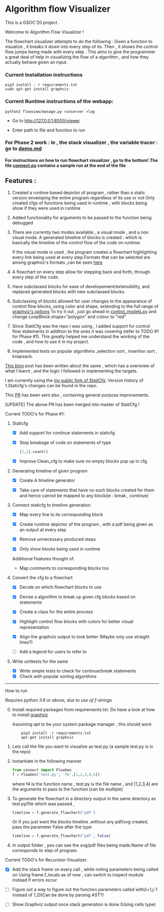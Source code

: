 # Algorithm flow Visualizer

This is a GSOC'20 project .

Welcome to Algorithm Flow Visualizer ! 

The flowchart visualizer attempts to do the following : Given a function to visualize , it breaks it down into every step of its.
Then , it shows the control flow jumps being made with every step . This aims to give the programmer a great deal of help in 
visualizing the flow of a algorithm , and how they actually behave given an input.


### Current Installation instructions

```
pip3 install - r requirements.txt
sudo apt-get install graphviz
```

### Current Runtime instructions of the webapp:

``` 
python3 flowview/manage.py runserver >log
```

* Go to http://127.0.0.1:8000/viewer
    
* Enter path to file and function to run



### For Phase 2 work : Ie , the stack visualizer , the variable tracer : go to [demo.md](demo.md)

#### For instructions on how to run flowchart visualizer , go to the bottom!.The file [connect.py](/connect.py) contains a sample run at the end of the file

## Features :


1. Created a runtime based depictor of program , rather than a static version enveloping the entire program regardless of its use or not
Only created cfgs of functions being used in runtime , with blocks being show if they were used in runtime

2. Added functionality for arguments to be passed  to the function being debugged

3. There are currently two modes available , a visual mode , and a non visual mode.
A generated timeline of blocks is created : which is basically the timeline of the control flow of the code on runtime.

    If the visual mode is used , the program creates a flowchart highlighting every link being used at every step.Formats that can be selected are 
    among graphviz's formats ,can be seen [here](https://graphviz.org/doc/info/output.html)

4. A flowchart on every step  allow for stepping back and forth, through every step of the code.

5. Have subclassed blocks for ease of developement/extensibility, and replaced generated blocks with new subclassed blocks. 

6. Subclassing of blocks allowed for user changes to the appearance of control flow blocks, using  color and shape,
extending to the full range of [graphviz's options](https://graphviz.org/doc/info/shapes.html)
 To try it out , just go ahead in [control_models.py](control_models.py) and change LoopBlock.shape="polygon" and colour to "red"

7.  Since StatiCfg was the repo I was using , I added support for control flow statements in addition to the ones it was covering (refer to TODO #1 for Phase #1).
This greatly helped me understand the working of the code , and how to use it in my project.

8. Implemented tests on popular algorithms ,selection sort , insertion sort , knapsack.

[This blog](https://vishwesh-d-kumar.github.io/GSoC-2020-Journey-so-far!/) post has been written about the same , which has a overwiew of what I learnt , and the logic I followed in implementing the targets.

I am currently using the [my public fork of StatiCfg](https://github.com/vishwesh-D-kumar/staticfg). 
Version history of 1.Staticfg's changes can be found in the repo.

This [PR](https://github.com/coetaur0/staticfg/pull/13) has been sent also , containing general purpose improvements.

[UPDATE] The above PR has been merged into master of StatiCfg !


Current TODO's for Phase #1:

1. Staticfg

    * [x] Add support for continue statements in staticfg 
    
    * [x] Stop breakage of code on statements of type 
        ```python
        [1,2].count()
        ```
    
    * [x] Improve Clean_cfg to make sure no empty blocks pop up in cfg

2. Generating timeline of given program
    * [x] Create A timeline generator
    
    * [x] Take care of statements that have no such blocks created for them  and hence cannot be mapped to any block(ie : break , continue)

3. Connect staticfg to timeline generation

    * [x] Map every line to its corresponding block
    
    * [x] Create runtime depictor of the program , with a pdf being given as an output at every step
    
    * [x] Remove unnecessary produced steps 
    
    * [x] Only show blocks being used in runtime 
    
     
    Additional Features thought of:
    
    * Map comments to corresponding blocks too
4. Convert the cfg to a flowchart 

    * [x] Decide on which flowchart blocks to use
    
    * [x] Devise a algorithm to break up given cfg blocks based on statements 
    
    * [x] Create a class for the entire process
    
    * [x] Highlight control flow blocks with colors for better visual representation
    
    * [x] Align the graphviz output to look better (Maybe only use straight lines?)
    
    * [ ] Add a legend for users to refer to
 
5. Write unittests for the same

    * [x] Write simple tests to check for continue/break statements
    * [x] Check with popular sorting algorithms
 
 ---
 How to run
 
 *Requires python 3.6 or above, due to use of f-strings*
 
0. Install required packages from requirements.txt. Do have a look at how to install [graphviz](https://graphviz.gitlab.io/download)

    Assuming apt to be your system package manager , this should work
    ```
        pip3 install -r requirements.txt
        apt-get install graphviz  
    ```

1. Lets call the file you want to visualize as test.py (a sample test.py is in the repo)
2. Instantiate in the following manner
    ```python
   from connect import FlowGen
   f = FlowGen('test.py', 'f4',[1,2,3,4,5])
    ```
   where f4  is the function name , test.py is the file name , and [1,2,3,4] are the arguments to pass to the function (can be multiple)
3. To generate the flowchart in a directory output in the same directory as test.py/file which was passed , 
    ```python
   timeline = f.generate_flowchart('pdf')
    ```
   Or if you just want the blocks timeline ,without any pdf/svg created, pass the parameter False after the type
   ```python
   timeline = f.generate_flowchart('pdf', False)
   ```
4. In output folder , you can see the svg/pdf files being made.Name of file corresponds to step of program.

 Current TODO's for Recursion Visualizer:
 
 * [x] Add the stack frame on every call , while noting parameters being called on 
        Using frame.f_locals as of now , can switch to inspect module instead if errors occur

 * [ ] Figure out a way to figure out the function parameters called with(i+1,j-1 instead of 1,2)(Can be done by parsing AST?)
 
 * [ ] Show Graphviz output once stack generation is done (Using cells type)
 
